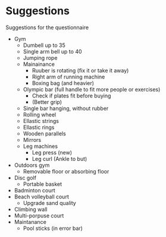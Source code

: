 # Suggestions

Suggestions for the questionnaire

- Gym
  - Dumbell up to 35
  - Single arm bell up to 40
  - Jumping rope
  - Mainainance
    - Ruuber is rotating (fix it or take it away)
    - Right arm of running machine
    - Boxing bag (and heavier)
  - Olympic bar (full handle to fit more people or exercises)
    - Check if plates fit before buying
    - (Better grip)
  - Single bar hanging, without rubber
  - Rolling wheel
  - Ellastic strings
  - Ellastic rings
  - Wooden parallels
  - Mirrors
  - Leg machines
    - Leg press (new)
    - Leg curl (Ankle to but)
- Outdoors gym
  - Removable floor or absorbing floor
- Disc golf
  - Portable basket
- Badminton court
- Beach volleyball court 
  - Upgrade sand quality
- Climbing wall
- Multi-porpuse court
- Maintanance
  - Pool sticks (in error bar)